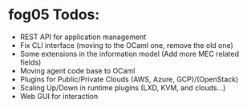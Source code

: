 # fog05 Todos:

- REST API for application management
- Fix CLI interface (moving to the OCaml one, remove the old one)
- Some extensions in the information model (Add more MEC related fields)
- Moving agent code base to OCaml
- Plugins for Public/Private Clouds (AWS, Azure, GCP)/(OpenStack)
- Scaling Up/Down in runtime plugins (LXD, KVM, and clouds...)
- Web GUI for interaction

